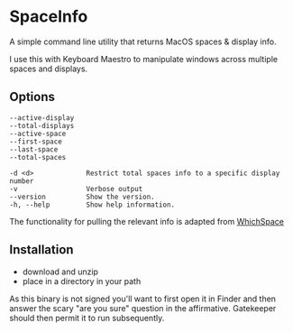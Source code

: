 # SpaceInfo

A simple command line utility that returns MacOS spaces & display info.

I use this with Keyboard Maestro to manipulate windows across multiple spaces and displays.


## Options

```
--active-display
--total-displays
--active-space
--first-space
--last-space
--total-spaces

-d <d>             Restrict total spaces info to a specific display number
-v                 Verbose output
--version          Show the version.
-h, --help         Show help information.

```

The functionality for pulling the relevant info is adapted from [WhichSpace](https://github.com/gechr/WhichSpace)

## Installation

- download and unzip
- place in a directory in your path

As this binary is not signed you'll want to first open it in Finder and then answer the scary "are you sure" question in the affirmative. Gatekeeper should then permit it to run subsequently.

